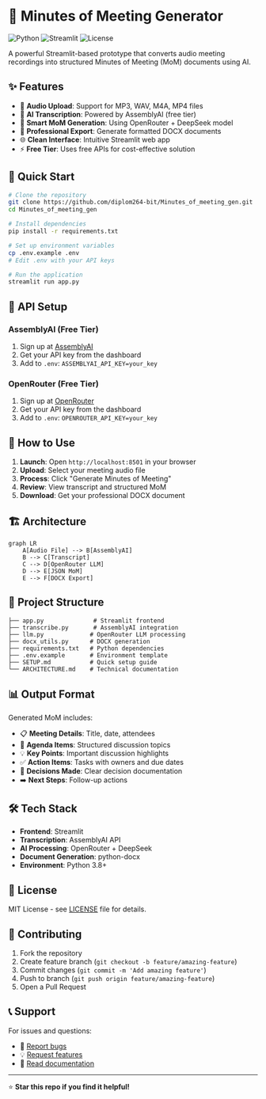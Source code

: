 # 📝 Minutes of Meeting Generator

![Python](https://img.shields.io/badge/python-v3.8+-blue.svg)
![Streamlit](https://img.shields.io/badge/streamlit-v1.28.1-red.svg)
![License](https://img.shields.io/badge/license-MIT-green.svg)

A powerful Streamlit-based prototype that converts audio meeting recordings into structured Minutes of Meeting (MoM) documents using AI.

## ✨ Features

- 🎵 **Audio Upload**: Support for MP3, WAV, M4A, MP4 files
- 📝 **AI Transcription**: Powered by AssemblyAI (free tier)
- 🤖 **Smart MoM Generation**: Using OpenRouter + DeepSeek model
- 📄 **Professional Export**: Generate formatted DOCX documents
- 🌐 **Clean Interface**: Intuitive Streamlit web app
- ⚡ **Free Tier**: Uses free APIs for cost-effective solution

## 🚀 Quick Start

```bash
# Clone the repository
git clone https://github.com/diplom264-bit/Minutes_of_meeting_gen.git
cd Minutes_of_meeting_gen

# Install dependencies
pip install -r requirements.txt

# Set up environment variables
cp .env.example .env
# Edit .env with your API keys

# Run the application
streamlit run app.py
```

## 🔑 API Setup

### AssemblyAI (Free Tier)
1. Sign up at [AssemblyAI](https://www.assemblyai.com/)
2. Get your API key from the dashboard
3. Add to `.env`: `ASSEMBLYAI_API_KEY=your_key`

### OpenRouter (Free Tier)
1. Sign up at [OpenRouter](https://openrouter.ai/)
2. Get your API key from the dashboard  
3. Add to `.env`: `OPENROUTER_API_KEY=your_key`

## 📱 How to Use

1. **Launch**: Open `http://localhost:8501` in your browser
2. **Upload**: Select your meeting audio file
3. **Process**: Click "Generate Minutes of Meeting"
4. **Review**: View transcript and structured MoM
5. **Download**: Get your professional DOCX document

## 🏗️ Architecture

```mermaid
graph LR
    A[Audio File] --> B[AssemblyAI]
    B --> C[Transcript]
    C --> D[OpenRouter LLM]
    D --> E[JSON MoM]
    E --> F[DOCX Export]
```

## 📁 Project Structure

```
├── app.py              # Streamlit frontend
├── transcribe.py       # AssemblyAI integration
├── llm.py             # OpenRouter LLM processing
├── docx_utils.py      # DOCX generation
├── requirements.txt   # Python dependencies
├── .env.example       # Environment template
├── SETUP.md           # Quick setup guide
└── ARCHITECTURE.md    # Technical documentation
```

## 📊 Output Format

Generated MoM includes:
- 📋 **Meeting Details**: Title, date, attendees
- 🎯 **Agenda Items**: Structured discussion topics
- 💡 **Key Points**: Important discussion highlights
- ✅ **Action Items**: Tasks with owners and due dates
- 🎯 **Decisions Made**: Clear decision documentation
- ➡️ **Next Steps**: Follow-up actions

## 🛠️ Tech Stack

- **Frontend**: Streamlit
- **Transcription**: AssemblyAI API
- **AI Processing**: OpenRouter + DeepSeek
- **Document Generation**: python-docx
- **Environment**: Python 3.8+

## 📄 License

MIT License - see [LICENSE](LICENSE) file for details.

## 🤝 Contributing

1. Fork the repository
2. Create feature branch (`git checkout -b feature/amazing-feature`)
3. Commit changes (`git commit -m 'Add amazing feature'`)
4. Push to branch (`git push origin feature/amazing-feature`)
5. Open a Pull Request

## 📞 Support

For issues and questions:
- 🐛 [Report bugs](https://github.com/diplom264-bit/Minutes_of_meeting_gen/issues)
- 💡 [Request features](https://github.com/diplom264-bit/Minutes_of_meeting_gen/issues)
- 📖 [Read documentation](SETUP.md)

---

⭐ **Star this repo if you find it helpful!**